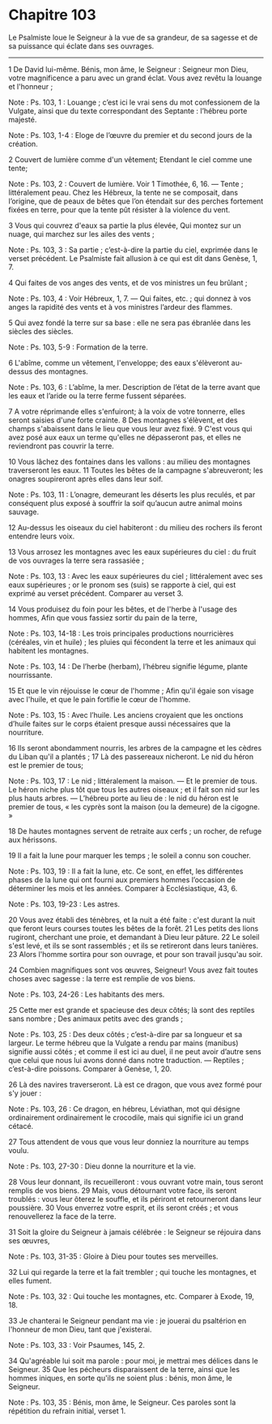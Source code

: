 # Chapitre 103

Le Psalmiste loue le Seigneur à la vue de sa grandeur, de sa sagesse et de sa puissance qui éclate dans ses ouvrages.

***

1 De David lui-même. Bénis, mon âme, le Seigneur : Seigneur mon Dieu, votre magnificence a paru avec un grand éclat. Vous avez revêtu la louange et l'honneur ;

<span class="bible-note">Note : </span> Ps. 103, 1 : Louange ; c’est ici le vrai sens du mot confessionem de la Vulgate, ainsi que du texte correspondant des Septante : l’hébreu porte majesté.

<span class="bible-note">Note : </span> Ps. 103, 1-4 : Eloge de l’œuvre du premier et du second jours de la création.

2 Couvert de lumière comme d'un vêtement; Etendant le ciel comme une tente;

<span class="bible-note">Note : </span> Ps. 103, 2 : Couvert de lumière. Voir 1 Timothée, 6, 16. ― Tente ; littéralement peau. Chez les Hébreux, la tente ne se composait, dans l’origine, que de peaux de bêtes que l’on étendait sur des perches fortement fixées en terre, pour que la tente pût résister à la violence du vent.

3 Vous qui couvrez d'eaux sa partie la plus élevée, Qui montez sur un nuage, qui marchez sur les ailes des vents ;

<span class="bible-note">Note : </span> Ps. 103, 3 : Sa partie ; c’est-à-dire la partie du ciel, exprimée dans le verset précédent. Le Psalmiste fait allusion à ce qui est dit dans Genèse, 1, 7.

4 Qui faites de vos anges des vents, et de vos ministres un feu brûlant ;

<span class="bible-note">Note : </span> Ps. 103, 4 : Voir Hébreux, 1, 7. ― Qui faites, etc. ; qui donnez à vos anges la rapidité des vents et à vos ministres l’ardeur des flammes.


5 Qui avez fondé la terre sur sa base : elle ne sera pas ébranlée dans les siècles des siècles.

<span class="bible-note">Note : </span> Ps. 103, 5-9 : Formation de la terre.

6 L'abîme, comme un vêtement, l'enveloppe; des eaux s'élèveront au-dessus des montagnes.

<span class="bible-note">Note : </span> Ps. 103, 6 : L’abîme, la mer. Description de l’état de la terre avant que les eaux et l’aride ou la terre ferme fussent séparées.

7 A votre réprimande elles s'enfuiront; à la voix de votre tonnerre, elles seront saisies d'une forte crainte. 8 Des montagnes s'élèvent, et des champs s'abaissent dans le lieu que vous leur avez fixé. 9 C'est vous qui avez posé aux eaux un terme qu'elles ne dépasseront pas, et elles ne reviendront pas couvrir la terre.


10 Vous lâchez des fontaines dans les vallons : au milieu des montagnes traverseront les eaux. 11 Toutes les bêtes de la campagne s'abreuveront; les onagres soupireront après elles dans leur soif.

<span class="bible-note">Note : </span> Ps. 103, 11 : L’onagre, demeurant les déserts les plus reculés, et par conséquent plus exposé à souffrir la soif qu’aucun autre animal moins sauvage.

12 Au-dessus les oiseaux du ciel habiteront : du milieu des rochers ils feront entendre leurs voix.


13 Vous arrosez les montagnes avec les eaux supérieures du ciel : du fruit de vos ouvrages la terre sera rassasiée ;

<span class="bible-note">Note : </span> Ps. 103, 13 : Avec les eaux supérieures du ciel ; littéralement avec ses eaux supérieures ; or le pronom ses (suis) se rapporte à ciel, qui est exprimé au verset précédent. Comparer au verset 3.

14 Vous produisez du foin pour les bêtes, et de l'herbe à l'usage des hommes, Afin que vous fassiez sortir du pain de la terre,

<span class="bible-note">Note : </span> Ps. 103, 14-18 : Les trois principales productions nourricières (céréales, vin et huile) ; les pluies qui fécondent la terre et les animaux qui habitent les montagnes.

<span class="bible-note">Note : </span> Ps. 103, 14 : De l’herbe (herbam), l’hébreu signifie légume, plante nourrissante.

15 Et que le vin réjouisse le cœur de l'homme ; Afin qu'il égaie son visage avec l'huile, et que le pain fortifie le cœur de l'homme.

<span class="bible-note">Note : </span> Ps. 103, 15 : Avec l’huile. Les anciens croyaient que les onctions d’huile faites sur le corps étaient presque aussi nécessaires que la nourriture.


16 Ils seront abondamment nourris, les arbres de la campagne et les cèdres du Liban qu'il a plantés ; 17 Là des passereaux nicheront. Le nid du héron est le premier de tous;

<span class="bible-note">Note : </span> Ps. 103, 17 : Le nid ; littéralement la maison. ― Et le premier de tous. Le héron niche plus tôt que tous les autres oiseaux ; et il fait son nid sur les plus hauts arbres. ― L’hébreu porte au lieu de : le nid du héron est le premier de tous, « les cyprès sont la maison (ou la demeure) de la cigogne. »

18 De hautes montagnes servent de retraite aux cerfs ; un rocher, de refuge aux hérissons.


19 Il a fait la lune pour marquer les temps ; le soleil a connu son coucher.

<span class="bible-note">Note : </span> Ps. 103, 19 : Il a fait la lune, etc. Ce sont, en effet, les différentes phases de la lune qui ont fourni aux premiers hommes l’occasion de déterminer les mois et les années. Comparer à Ecclésiastique, 43, 6.

<span class="bible-note">Note : </span> Ps. 103, 19-23 : Les astres.

20 Vous avez établi des ténèbres, et la nuit a été faite : c'est durant la nuit que feront leurs courses toutes les bêtes de la forêt. 21 Les petits des lions rugiront, cherchant une proie, et demandant à Dieu leur pâture. 22 Le soleil s'est levé, et ils se sont rassemblés ; et ils se retireront dans leurs tanières. 23 Alors l'homme sortira pour son ouvrage, et pour son travail jusqu'au soir.


24 Combien magnifiques sont vos œuvres, Seigneur! Vous avez fait toutes choses avec sagesse : la terre est remplie de vos biens.

<span class="bible-note">Note : </span> Ps. 103, 24-26 : Les habitants des mers.

25 Cette mer est grande et spacieuse des deux côtés; là sont des reptiles sans nombre ; Des animaux petits avec des grands ;

<span class="bible-note">Note : </span> Ps. 103, 25 : Des deux côtés ; c’est-à-dire par sa longueur et sa largeur. Le terme hébreu que la Vulgate a rendu par mains (manibus) signifie aussi côtés ; et comme il est ici au duel, il ne peut avoir d’autre sens que celui que nous lui avons donné dans notre traduction. ― Reptiles ; c’est-à-dire poissons. Comparer à Genèse, 1, 20.

26 Là des navires traverseront. Là est ce dragon, que vous avez formé pour s'y jouer :

<span class="bible-note">Note : </span> Ps. 103, 26 : Ce dragon, en hébreu, Léviathan, mot qui désigne ordinairement ordinairement le crocodile, mais qui signifie ici un grand cétacé.


27 Tous attendent de vous que vous leur donniez la nourriture au temps voulu.

<span class="bible-note">Note : </span> Ps. 103, 27-30 : Dieu donne la nourriture et la vie.

28 Vous leur donnant, ils recueilleront : vous ouvrant votre main, tous seront remplis de vos biens. 29 Mais, vous détournant votre face, ils seront troublés : vous leur ôterez le souffle, et ils périront et retourneront dans leur poussière. 30 Vous enverrez votre esprit, et ils seront créés ; et vous renouvellerez la face de la terre.


31 Soit la gloire du Seigneur à jamais célébrée : le Seigneur se réjouira dans ses œuvres,

<span class="bible-note">Note : </span> Ps. 103, 31-35 : Gloire à Dieu pour toutes ses merveilles.

32 Lui qui regarde la terre et la fait trembler ; qui touche les montagnes, et elles fument.

<span class="bible-note">Note : </span> Ps. 103, 32 : Qui touche les montagnes, etc. Comparer à Exode, 19, 18.

33 Je chanterai le Seigneur pendant ma vie : je jouerai du psaltérion en l'honneur de mon Dieu, tant que j'existerai.

<span class="bible-note">Note : </span> Ps. 103, 33 : Voir Psaumes, 145, 2.

34 Qu'agréable lui soit ma parole : pour moi, je mettrai mes délices dans le Seigneur. 35 Que les pécheurs disparaissent de la terre, ainsi que les hommes iniques, en sorte qu'ils ne soient plus : bénis, mon âme, le Seigneur.

<span class="bible-note">Note : </span> Ps. 103, 35 : Bénis, mon âme, le Seigneur. Ces paroles sont la répétition du refrain initial, verset 1.

